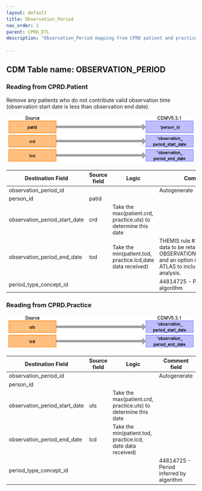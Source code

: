 ```yaml
---
layout: default
title: Observation_Period
nav_order: 2
parent: CPRD_ETL
description: "Observation_Period mapping from CPRD patient and practice tables"

---
```


## CDM Table name: OBSERVATION_PERIOD

### Reading from CPRD.Patient

Remove any patients who do not contribute valid observation time (observation start date is less than observation end date). 

![](image3.png)

| Destination Field | Source field | Logic | Comment field |
| --- | --- | --- | --- |
| observation_period_id |  |  | Autogenerate |
| person_id | patid |  |  |
| observation_period_start_date | crd | Take the max(patient.crd, practice.uts) to determine this date |  |
| observation_period_end_date | tod | Take the min(patient.tod, practice.lcd,date data received) | THEMIS rule #23 now allows for data to be retained after the OBSERVATION_PERIOD_END_DATE and an option is now available in ATLAS to include that data in an analysis. |
| period_type_concept_id |  |  | 44814725 - Period inferred by algorithm |


### Reading from CPRD.Practice

![](/docs/CPRD/image4.png)

| Destination Field | Source field | Logic | Comment field |
| --- | --- | --- | --- |
| observation_period_id |  |  | Autogenerate |
| person_id |  |  |  |
| observation_period_start_date | uts | Take the max(patient.crd, practice.uts) to determine this date |  |
| observation_period_end_date | lcd | Take the min(patient.tod, practice.lcd, date data received) |  |
| period_type_concept_id |  |  | 44814725 - Period inferred by algorithm |
